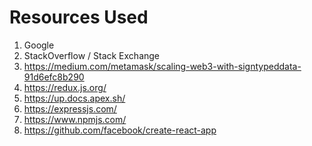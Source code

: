 # Resources Used

1. Google
1. StackOverflow / Stack Exchange
1. https://medium.com/metamask/scaling-web3-with-signtypeddata-91d6efc8b290
1. https://redux.js.org/
1. https://up.docs.apex.sh/
1. https://expressjs.com/
1. https://www.npmjs.com/
1. https://github.com/facebook/create-react-app
